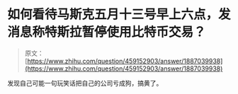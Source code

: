 <!--yml
category: 挖矿
date: 2022-06-26 00:00:00
-->

# 如何看待马斯克五月十三号早上六点，发消息称特斯拉暂停使用比特币交易？

> 原文：[https://www.zhihu.com/question/459152903/answer/1887039938](https://www.zhihu.com/question/459152903/answer/1887039938)

 发现自己可能一句玩笑话把自己的公司亏成狗，搞黄了。